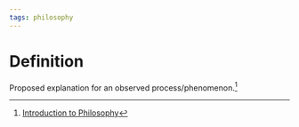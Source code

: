 ```yaml
---
tags: philosophy
---
```


# Definition

Proposed explanation for an observed process/phenomenon.[^1]

[^1]: [Introduction to Philosophy](zotero://open-pdf/library/items/M84L5RRJ?page=153)